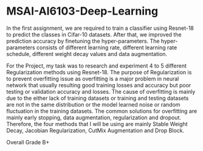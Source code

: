 # MSAI-AI6103-Deep-Learning

In the first assignment, we are required to train a classifier using Resnet-18 to predict the classes in Cifar-10 datasets. After that, we improved the prediction accuracy by finetuning the hyper-parameters. The hyper-parameters consists of different learning rate, different learning rate schedule, different weight decay values and data augmentation. 

For the Project, my task was to research and experiment 4 to 5 different Regularization methods using Resnet-18. The purpose of Regularization is to prevent overfitting issue as overfitting is a major problem in neural network that usually resulting good training losses and accuracy but poor testing or validation accuracy and losses.
The cause of overfitting is mainly due to the either lack of training datasets or training and testing datasets are not in the same distribution or the model learned noise or random fluctuation in the training datasets. The common solutions for overfitting are mainly early stopping, data augmentation, regularization and dropout.
Therefore, the four methods that I will be using are mainly Stable Weight Decay, Jacobian Regularization, CutMix Augmentation and Drop Block. 

Overall Grade B+
